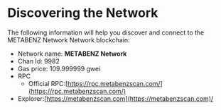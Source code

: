 # Discovering the Network

The following information will help you discover and connect to the METABENZ Network Network blockchain:

* Network name: **METABENZ Network**
* Chan Id: 9982
* Gas price: 109.999999 gwei
* RPC
  * Official RPC:[https://rpc.metabenzscan.com/](https://rpc.metabenzscan.com/)
* Explorer:[https://metabenzscan.com](https://metabenzscan.com)/

